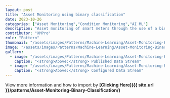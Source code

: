 ```yaml
---
layout: post
title: "Asset Monitoring using binary classification"
date: 2023-10-26
categories: ["Asset Monitoring","Condition Monitoring","AI ML"]
description: "Asset monitoring of smart meters through the use of a binary classification model on real-time data."
contributor: "XMPro"
role: "Pattern"
thumbnail: "/assets/images/Patterns/Machine-Learning/Asset-Monitoring-Binary-Classification/DataStream_Running_01.png"
image: "/assets/images/Patterns/Machine-Learning/Asset-Monitoring-Binary-Classification/DataStream_Running_01.png"
gallery:
  - image: "/assets/images/Patterns/Machine-Learning/Asset-Monitoring-Binary-Classification/DataStream_Running_01.png"
    caption: "<strong>Above:</strong> Published Data Stream"
  - image: "/assets/images/Patterns/Machine-Learning/Asset-Monitoring-Binary-Classification/DataStream_01.png"
    caption: "<strong>Above:</strong> Configured Data Stream"
---
```


View more information and how to import by <strong>[Clicking Here]({{ site.url }}/patterns/Asset-Monitoring-Binary-Classification/)</strong>